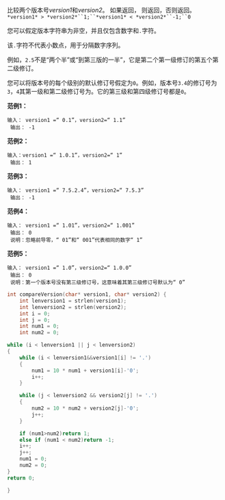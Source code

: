 比较两个版本号*version1*和*version2*。
如果返回， 则返回，否则返回。`*version1* > *version2*``1;``*version1* < *version2*``-1;``0`

您可以假定版本字符串为非空，并且仅包含数字和`.`字符。

该`.`字符不代表小数点，用于分隔数字序列。

例如，`2.5`不是“两个半”或“到第三版的一半”，它是第二个第一级修订的第五个第二级修订。

您可以将版本号的每个级别的默认修订号假定为`0`。例如，版本号`3.4`的修订号为`3`，`4`其第一级和第二级修订号为。它的第三级和第四级修订号都是`0`。

 

**范例1：**

```
输入： version1 =“ 0.1”，version2=“ 1.1”
 输出： -1
```

**范例2：**

```
输入：version1 =“ 1.0.1”，version2=“ 1”
 输出： 1
```

**范例3：**

```
输入： version1 =“ 7.5.2.4”，version2=“ 7.5.3”
 输出： -1
```

**范例4：**

```
输入： version1 =“ 1.01”，version2=“ 1.001”
 输出： 0
 说明：忽略前导零，“ 01”和“ 001”代表相同的数字“ 1”
```

**范例5：**

```
输入： version1 =“ 1.0”，version2=“ 1.0.0”
 输出： 0
 说明：第一个版本号没有第三级修订号，这意味着其第三级修订号默认为“ 0”
```

```c
int compareVersion(char* version1, char* version2) {
	int lenversion1 = strlen(version1);
	int lenversion2 = strlen(version2);
	int i = 0;
	int j = 0;
	int num1 = 0;
	int num2 = 0;

while (i < lenversion1 || j < lenversion2)
{
	while (i < lenversion1&&version1[i] != '.')
	{
		num1 = 10 * num1 + version1[i]-'0';
		i++;
	}

	while (j < lenversion2 && version2[j] != '.')
	{
		num2 = 10 * num2 + version2[j]-'0';
		j++;
	}

	if (num1>num2)return 1;
	else if (num1 < num2)return -1;
	i++;
	j++;
	num1 = 0;
	num2 = 0;
}
return 0;

}
```

